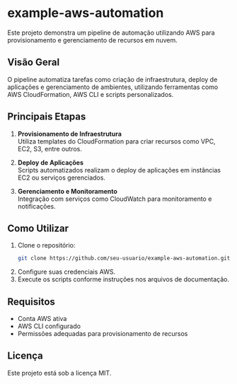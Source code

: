 # example-aws-automation

Este projeto demonstra um pipeline de automação utilizando AWS para provisionamento e gerenciamento de recursos em nuvem.

## Visão Geral

O pipeline automatiza tarefas como criação de infraestrutura, deploy de aplicações e gerenciamento de ambientes, utilizando ferramentas como AWS CloudFormation, AWS CLI e scripts personalizados.

## Principais Etapas

1. **Provisionamento de Infraestrutura**  
    Utiliza templates do CloudFormation para criar recursos como VPC, EC2, S3, entre outros.

2. **Deploy de Aplicações**  
    Scripts automatizados realizam o deploy de aplicações em instâncias EC2 ou serviços gerenciados.

3. **Gerenciamento e Monitoramento**  
    Integração com serviços como CloudWatch para monitoramento e notificações.

## Como Utilizar

1. Clone o repositório:
    ```bash
    git clone https://github.com/seu-usuario/example-aws-automation.git
    ```
2. Configure suas credenciais AWS.
3. Execute os scripts conforme instruções nos arquivos de documentação.

## Requisitos

- Conta AWS ativa
- AWS CLI configurado
- Permissões adequadas para provisionamento de recursos

## Licença

Este projeto está sob a licença MIT.
